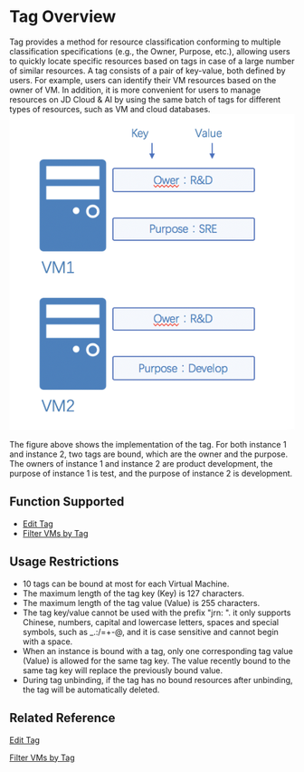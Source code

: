 # Tag Overview

Tag provides a method for resource classification conforming to multiple classification specifications (e.g., the Owner, Purpose, etc.), allowing users to quickly locate specific resources based on tags in case of a large number of similar resources. A tag consists of a pair of key-value, both defined by users. For example, users can identify their VM resources based on the owner of VM. In addition, it is more convenient for users to manage resources on JD Cloud & AI by using the same batch of tags for different types of resources, such as VM and cloud databases.
![](../../../../../image/vm/tagoverview.png)

The figure above shows the implementation of the tag. For both instance 1 and instance 2, two tags are bound, which are the owner and the purpose. The owners of instance 1 and instance 2 are product development, the purpose of instance 1 is test, and the purpose of instance 2 is development.

## Function Supported

* [Edit Tag](Edit-Tag.md)
* [Filter VMs by Tag](Filter-by-Tag.md)


## Usage Restrictions

* 10 tags can be bound at most for each Virtual Machine.
* The maximum length of the tag key (Key) is 127 characters.
* The maximum length of the tag value (Value) is 255 characters.
* The tag key/value cannot be used with the prefix "jrn: ". it only supports Chinese, numbers, capital and lowercase letters, spaces and special symbols, such as _.:/=+-@, and it is case sensitive and cannot begin with a space.
* When an instance is bound with a tag, only one corresponding tag value (Value) is allowed for the same tag key. The value recently bound to the same tag key will replace the previously bound value.
* During tag unbinding, if the tag has no bound resources after unbinding, the tag will be automatically deleted.

## Related Reference

[Edit Tag](Edit-Tag.md)

[Filter VMs by Tag](Filter-by-Tag.md)


